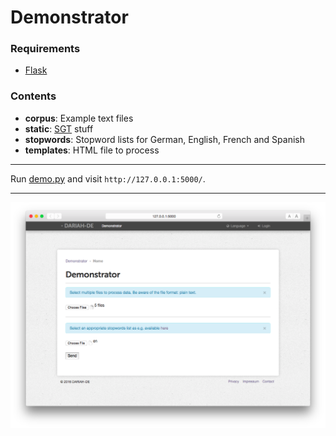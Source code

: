 # Demonstrator

### Requirements
- [Flask](http://flask.pocoo.org)

### Contents
- **corpus**: Example text files
- **static**: [SGT](https://github.com/DARIAH-DE/StyleGuideTemplate) stuff
- **stopwords**: Stopword lists for German, English, French and Spanish
- **templates**: HTML file to process

***

Run [demo.py](https://github.com/thvitt/cophi-toolbox/blob/master/demonstrator/demo.py) and visit `http://127.0.0.1:5000/`.

***

![screenshot](https://raw.githubusercontent.com/thvitt/cophi-toolbox/c5f883fd987e647ae3c42c9be70b2f87b444a65b/demonstrator/Jinja2/screenshot.png)
